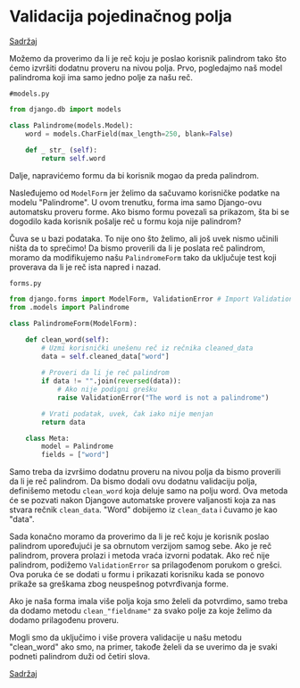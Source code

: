 
# Validacija pojedinačnog polja

[Sadržaj](00_sadrzaj.md)

Možemo da proverimo da li je reč koju je poslao korisnik palindrom tako što ćemo izvršiti dodatnu proveru na nivou polja. Prvo, pogledajmo naš model palindroma koji ima samo jedno polje za našu reč.

`#models.py`

```py
from django.db import models

class Palindrome(models.Model):
    word = models.CharField(max_length=250, blank=False)
    
    def _ str_ (self):
        return self.word
```

Dalje, napravićemo formu da bi korisnik mogao da preda palindrom.

Nasleđujemo od `ModelForm` jer želimo da sačuvamo korisničke podatke na modelu "Palindrome". U ovom trenutku, forma ima samo Django-ovu automatsku proveru forme. Ako bismo formu povezali sa prikazom, šta bi se dogodilo kada korisnik pošalje reč u formu koja nije palindrom?

Čuva se u bazi podataka. To nije ono što želimo, ali još uvek nismo učinili ništa da to sprečimo! Da bismo proverili da li je poslata reč palindrom, moramo da modifikujemo našu `PalindromeForm` tako da uključuje test koji proverava da li je reč ista napred i nazad.

`forms.py`

```py
from django.forms import ModelForm, ValidationError # Import ValidationError
from .models import Palindrome

class PalindromeForm(ModelForm):

    def clean_word(self):
        # Uzmi korisnički unešenu reč iz rečnika cleaned_data
        data = self.cleaned_data["word"]
        
        # Proveri da li je reč palindrom
        if data != "".join(reversed(data)):
            # Ako nije podigni grešku
            raise ValidationError("The word is not a palindrome")

        # Vrati podatak, uvek, čak iako nije menjan
        return data

    class Meta:
        model = Palindrome
        fields = ["word"]
```

Samo treba da izvršimo dodatnu proveru na nivou polja da bismo proverili da li je reč palindrom. Da bismo dodali ovu dodatnu validaciju polja, definišemo metodu `clean_word` koja deluje samo na polju word. Ova metoda će se pozvati nakon Djangove automatske provere valjanosti koja za nas stvara rečnik `clean_data`.
"Word" dobijemo iz `clean_data` i čuvamo je kao "data".

Sada konačno moramo da proverimo da li je reč koju je korisnik poslao palindrom upoređujući je sa obrnutom verzijom samog sebe. Ako je reč palindrom, provera prolazi i metoda vraća izvorni podatak. Ako reč nije palindrom, podižemo `ValidationError` sa prilagođenom porukom o grešci. Ova poruka će se dodati
u formu i prikazati korisniku kada se ponovo prikaže sa greškama zbog neuspešnog potvrđivanja forme.

Ako je naša forma imala više polja koja smo želeli da potvrdimo, samo treba da dodamo metodu `clean_"fieldname"` za svako polje za koje želimo da dodamo prilagođenu proveru.

Mogli smo da uključimo i više provera validacije u našu metodu "clean_word" ako smo, na primer, takođe želeli da se uverimo da je svaki podneti palindrom duži od četiri slova.

[Sadržaj](00_sadrzaj.md)
